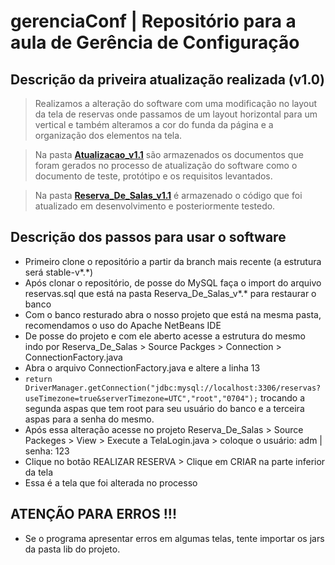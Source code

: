 # gerenciaConf | Repositório para a aula de Gerência de Configuração

## Descrição da priveira atualização realizada (v1.0)

> Realizamos a alteração do software com uma modificação no layout da tela de reservas onde passamos de um layout horizontal para um vertical
e também alteramos a cor do funda da página e a organização dos elementos na tela.

> Na pasta **[Atualizacao_v1.1](./Atualizacao_v1.1)** são armazenados os documentos que foram gerados no processo de atualização do software
como o documento de teste, protótipo e os requisitos levantados.

> Na pasta **[Reserva_De_Salas_v1.1](./Reserva_De_Salas_v1.1)** é armazenado o código que foi atualizado em desenvolvimento e posteriormente testedo.

## Descrição dos passos para usar o software

- Primeiro clone o repositório a partir da branch mais recente (a estrutura será stable-v*.*)
- Após clonar o repositório, de posse do MySQL faça o import do arquivo reservas.sql que está na pasta Reserva_De_Salas_v*.* para restaurar o banco
- Com o banco resturado abra o nosso projeto que está na mesma pasta, recomendamos o uso do Apache NetBeans IDE
- De posse do projeto e com ele aberto acesse a estrutura do mesmo indo por Reserva_De_Salas > Source Packges > Connection > ConnectionFactory.java
- Abra o arquivo ConnectionFactory.java e altere a linha 13 
- ``` return DriverManager.getConnection("jdbc:mysql://localhost:3306/reservas?useTimezone=true&serverTimezone=UTC","root","0704"); ``` trocando a segunda aspas que tem root para seu usuário do banco e a terceira aspas para a senha do mesmo.
- Após essa alteração acesse no projeto Reserva_De_Salas > Source Packeges > View > Execute a TelaLogin.java > coloque o usuário: adm | senha: 123
- Clique no botão REALIZAR RESERVA > Clique em CRIAR na parte inferior da tela
- Essa é a tela que foi alterada no processo

## ATENÇÃO PARA ERROS !!!

- Se o programa apresentar erros em algumas telas, tente importar os jars da pasta lib do projeto.
